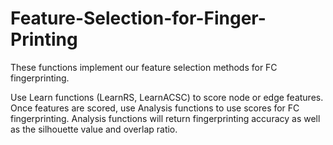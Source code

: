 # Feature-Selection-for-Finger-Printing

These functions implement our feature selection methods for FC fingerprinting.

Use Learn functions (LearnRS, LearnACSC) to score node or edge features. Once features are scored, use Analysis functions to use scores for FC fingerprinting. Analysis functions will return fingerprinting accuracy as well as the silhouette value and overlap ratio.